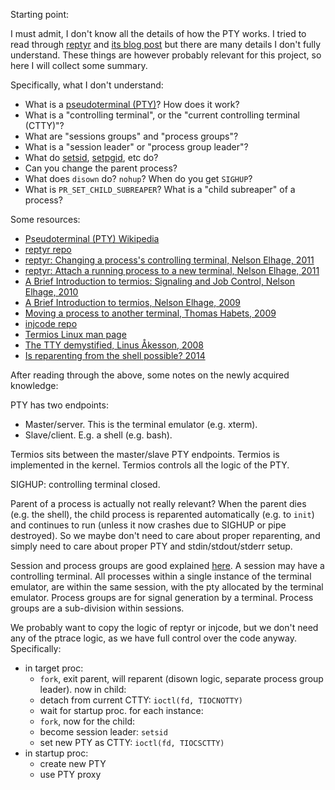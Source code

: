 Starting point:

I must admit, I don't know all the details of how the PTY works.
I tried to read through [reptyr](https://github.com/nelhage/reptyr)
and [its blog post](https://blog.nelhage.com/2011/02/changing-ctty/)
but there are many details I don't fully understand.
These things are however probably relevant for this project,
so here I will collect some summary.

Specifically, what I don't understand:

- What is a [pseudoterminal (PTY)](https://en.wikipedia.org/wiki/Pseudoterminal)?
  How does it work?
- What is a "controlling terminal", or the "current controlling terminal (CTTY)"?
- What are "sessions groups" and "process groups"?
- What is a "session leader" or "process group leader"?
- What do [setsid](https://linux.die.net/man/2/setsid), [setpgid](https://linux.die.net/man/2/setpgid), etc do?
- Can you change the parent process?
- What does `disown` do? `nohup`? When do you get `SIGHUP`?
- What is `PR_SET_CHILD_SUBREAPER`? What is a "child subreaper" of a process?

Some resources:

- [Pseudoterminal (PTY) Wikipedia](https://en.wikipedia.org/wiki/Pseudoterminal)
- [reptyr repo](https://github.com/nelhage/reptyr)
- [reptyr: Changing a process's controlling terminal, Nelson Elhage, 2011](https://blog.nelhage.com/2011/02/changing-ctty/)
- [reptyr: Attach a running process to a new terminal, Nelson Elhage, 2011](https://blog.nelhage.com/2011/01/reptyr-attach-a-running-process-to-a-new-terminal/)
- [A Brief Introduction to termios: Signaling and Job Control, Nelson Elhage, 2010](https://blog.nelhage.com/2010/01/a-brief-introduction-to-termios-signaling-and-job-control/)
- [A Brief Introduction to termios, Nelson Elhage, 2009](https://blog.nelhage.com/2009/12/a-brief-introduction-to-termios/)
- [Moving a process to another terminal, Thomas Habets, 2009](https://blog.habets.se/2009/03/Moving-a-process-to-another-terminal.html)
- [injcode repo](https://github.com/ThomasHabets/injcode)
- [Termios Linux man page](https://linux.die.net/man/3/termios)
- [The TTY demystified, Linus Åkesson, 2008](http://www.linusakesson.net/programming/tty/index.php)
- [Is reparenting from the shell possible? 2014](https://unix.stackexchange.com/questions/152379/is-reparenting-from-the-shell-possible/)

After reading through the above, some notes on the newly acquired knowledge:

PTY has two endpoints:
- Master/server. This is the terminal emulator (e.g. xterm).
- Slave/client. E.g. a shell (e.g. bash).

Termios sits between the master/slave PTY endpoints.
Termios is implemented in the kernel. 
Termios controls all the logic of the PTY.

SIGHUP: controlling terminal closed.

Parent of a process is actually not really relevant?
When the parent dies (e.g. the shell),
the child process is reparented automatically (e.g. to `init`)
and continues to run (unless it now crashes due to SIGHUP or pipe destroyed).
So we maybe don't need to care about proper reparenting,
and simply need to care about proper PTY and stdin/stdout/stderr setup.

Session and process groups are good explained [here](https://blog.nelhage.com/2010/01/a-brief-introduction-to-termios-signaling-and-job-control/).
A session may have a controlling terminal. 
All processes within a single instance of the terminal emulator,
are within the same session, with the pty allocated by the terminal emulator.
Process groups are for signal generation by a terminal.
Process groups are a sub-division within sessions.

We probably want to copy the logic of reptyr or injcode,
but we don't need any of the ptrace logic,
as we have full control over the code anyway.
Specifically:

- in target proc:
  - `fork`, exit parent, will reparent (disown logic, separate process group leader). now in child:
  - detach from current CTTY: `ioctl(fd, TIOCNOTTY)`
  - wait for startup proc. for each instance:
  - `fork`, now for the child:
  - become session leader: `setsid`
  - set new PTY as CTTY: `ioctl(fd, TIOCSCTTY)`
- in startup proc:
  - create new PTY
  - use PTY proxy
